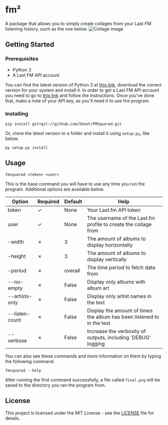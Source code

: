 # fm²

A package that allows you to simply create collages from your Last FM listening history, such as the one below.
![Collage image](https://i.imgur.com/ddjiN3a.png)

## Getting Started
### Prerequisites
- Python 3
- A Last FM API account

You can find the latest version of Python 3 at [this link](https://www.python.org/downloads/), download the correct version for your system and install it.
In order to get a Last FM API account you need to go to [this link](https://www.last.fm/api/account/create) and follow the instructions. Once you've done that, make a note of your API key, as you'll need it to use the program.

### Installing
```
pip install git+git://github.com/Shoot/FMSquared.git
```
Or, clone the latest version to a folder and install it using `setup.py`, like below.
```
py setup.py install
```

## Usage
```
fmsquared <token> <user>
```
This is the base command you will have to use any time you run the program. Additional options are available below.

| Option | Required | Default | Help |
|--------|----------|---------|------|
| token | ✓ | None | Your Last.fm API token |
| user | ✓ | None | The username of the Last.fm profile to create the collage from |
| -width | ✗ | 3 | The amount of albums to display horizontally |
| -height | ✗ | 3 | The amount of albums to display vertically |
| -period | ✗ | overall | The time period to fetch data from |
| --no-empty | ✗ | False | Display only albums with album art |
| --artists-only | ✗ | False | Display only artist names in the text |
| --listen-count | ✗ | False | Display the amount of times the album has been listened to in the text |
| --verbose | ✗ | False | Increase the verbosity of outputs, including 'DEBUG' logging |

You can also see these commands and more information on them by typing the following command.
```
fmsquared --help
```
After running the first command successfully, a file called `final.png` will be saved to the directory you ran the program from.

## License
This project is licensed under the MIT License - see the [LICENSE](https://github.com/Shoot/FMSquared/blob/master/LICENSE) file for details.